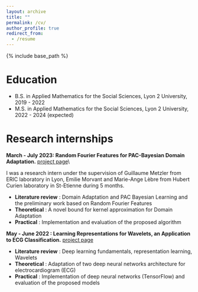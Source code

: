 ```yaml
---
layout: archive
title: ""
permalink: /cv/
author_profile: true
redirect_from:
  - /resume
---
```


{% include base_path %}

Education
======
* B.S. in Applied Mathematics for the Social Sciences, Lyon 2 University, 2019 - 2022
* M.S. in Applied Mathematics for the Social Sciences, Lyon 2 University, 2022 - 2024 (expected)

Research internships
======
**March - July 2023: Random Fourier Features for PAC-Bayesian Domain Adaptation.** [project page](https://julienbastian.github.io//portfolio/portfolio-1/)\

I was a research intern under the supervision of Guillaume Metzler from ERIC laboratory in Lyon, Emilie Morvant and Marie-Ange Lèbre from Hubert Curien laboratory in St-Etienne during 5 months. 
  * **Literature review** :  Domain Adaptation and PAC Bayesian Learning and the preliminary work based on Random Fourier Features
  * **Theoretical** : A novel bound for kernel approximation for Domain Adaptation
  * **Practical** : Implementation and evaluation of the proposed algorithm

**May - June 2022 : Learning Representations for Wavelets, an Application to ECG Classification.** [project page](https://julienbastian.github.io//portfolio/portfolio-2/)
  * **Literature review** : Deep learning fundamentals, representation learning, Wavelets
  * **Theoretical** : Adaptation of two deep neural networks architecture for electrocardiogram (ECG)
  * **Practical** : Implementation of deep neural networks (TensorFlow) and evaluation of the proposed models
